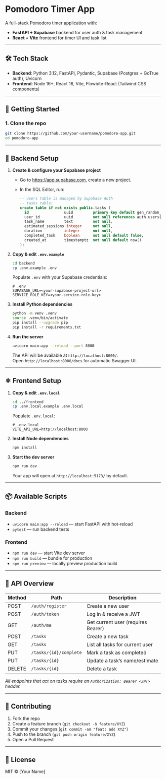 # Pomodoro Timer App

A full-stack Pomodoro timer application with:

- **FastAPI + Supabase** backend for user auth & task management  
- **React + Vite** frontend for timer UI and task list  

---

## 🛠️ Tech Stack

- **Backend**: Python 3.12, FastAPI, Pydantic, Supabase (Postgres + GoTrue auth), Uvicorn  
- **Frontend**: Node 16+, React 18, Vite, Flowbite-React (Tailwind CSS components)  

---

## 🚀 Getting Started

### 1. Clone the repo

```bash
git clone https://github.com/your-username/pomodoro-app.git
cd pomodoro-app
```

---

## 🔧 Backend Setup

1. **Create & configure your Supabase project**  
   - Go to https://app.supabase.com, create a new project.  
   - In the SQL Editor, run:

     ```sql
     -- users table is managed by Supabase Auth
     -- tasks table:
     create table if not exists public.tasks (
       id                uuid         primary key default gen_random_uuid(),
       user_id           uuid         not null references auth.users(id),
       task_name         text         not null,
       estimated_sessions integer     not null,
       duration          integer      not null,
       completed_task    boolean      not null default false,
       created_at        timestamptz  not null default now()
     );
     ```

2. **Copy & edit `.env.example`**  
   ```bash
   cd backend
   cp .env.example .env
   ```
   Populate `.env` with your Supabase credentials:
   ```env
   # .env
   SUPABASE_URL=<your-supabase-project-url>
   SERVICE_ROLE_KEY=<your-service-role-key>
   ```

3. **Install Python dependencies**  
   ```bash
   python -m venv .venv
   source .venv/bin/activate
   pip install --upgrade pip
   pip install -r requirements.txt
   ```

4. **Run the server**  
   ```bash
   uvicorn main:app --reload --port 8000
   ```
   The API will be available at `http://localhost:8000/`.  
   Open `http://localhost:8000/docs` for automatic Swagger UI.

---

## ⚛️ Frontend Setup

1. **Copy & edit `.env.local`**  
   ```bash
   cd ../frontend
   cp .env.local.example .env.local
   ```
   Populate `.env.local`:
   ```env
   # .env.local
   VITE_API_URL=http://localhost:8000
   ```

2. **Install Node dependencies**  
   ```bash
   npm install
   ```

3. **Start the dev server**  
   ```bash
   npm run dev
   ```
   Your app will open at `http://localhost:5173/` by default.

---

## 📦 Available Scripts

### Backend

- `uvicorn main:app --reload` — start FastAPI with hot-reload  
- `pytest` — run backend tests

### Frontend

- `npm run dev` — start Vite dev server  
- `npm run build` — bundle for production  
- `npm run preview` — locally preview production build

---

## 📑 API Overview

| Method | Path                  | Description                         |
| ------ | --------------------- | ----------------------------------- |
| POST   | `/auth/register`      | Create a new user                   |
| POST   | `/auth/token`         | Log in & receive a JWT              |
| GET    | `/auth/me`            | Get current user (requires Bearer)  |
| POST   | `/tasks`              | Create a new task                   |
| GET    | `/tasks`              | List all tasks for current user     |
| PUT    | `/tasks/{id}/complete`| Mark a task as completed            |
| PUT    | `/tasks/{id}`         | Update a task’s name/estimate       |
| DELETE | `/tasks/{id}`         | Delete a task                       |

_All endpoints that act on tasks require an `Authorization: Bearer <JWT>` header._

---

## 🤝 Contributing

1. Fork the repo  
2. Create a feature branch (`git checkout -b feature/XYZ`)  
3. Commit your changes (`git commit -am "feat: add XYZ"`)  
4. Push to the branch (`git push origin feature/XYZ`)  
5. Open a Pull Request  

---

## 📄 License

MIT © [Your Name]
